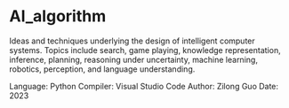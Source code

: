 # AI_algorithm
Ideas and techniques underlying the design of intelligent computer systems. Topics include search, game playing, knowledge representation, inference, planning, reasoning under uncertainty, machine learning, robotics, perception, and language understanding.

Language: Python
Compiler: Visual Studio Code
Author: Zilong Guo
Date: 2023
